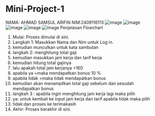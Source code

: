 # Mini-Project-1
NAMA: AHMAD SAMSUL ARIFIN   NIM:2409116113
![image](https://github.com/user-attachments/assets/268fd704-baeb-4221-bc5c-c354f837f257)
![image](https://github.com/user-attachments/assets/0fad1142-3e43-41af-ae77-1d8a7b13a052)
![image](https://github.com/user-attachments/assets/b7fa1843-b7e8-499d-bc20-5a042c7a3d4a)
![image](https://github.com/user-attachments/assets/ee9050f5-b8f9-4ea0-908d-93155731c080)
![image](https://github.com/user-attachments/assets/024d76e2-9416-4092-9d32-8699a3e00500)
Penjelasan Flowchart

1. Mulai: Proses dimulai di sini.
2. Langkah 1: Masukkan Nama dan Nim untuk Log in.
3. kemudian munculkan untuk kata sambutan
4. langkah 2: menghitung total gaji
5. kemudian masukkan jam kerja dan tarif kerja
6. kemudian hitung total gajinya
7. lalu apakah total jam kerjanya >160
8. apabila ya =maka mendapatkan bonus 10 %
9. apabila tidak =maka tidak mendapatkan bonus
10. kemudian akan menampilkan total gaji sebelum dan sesudah mendapatkan bonus
11. langkah 3 : apabila ingin menghitung jam kerja lagi maka pilih
12. ya: untuk kembali ke input jam kerja dan tarif apabila tidak maka pilih
13. tidak:dan proses ke  terimakasih
14. Akhir: Proses berakhir di sini.


